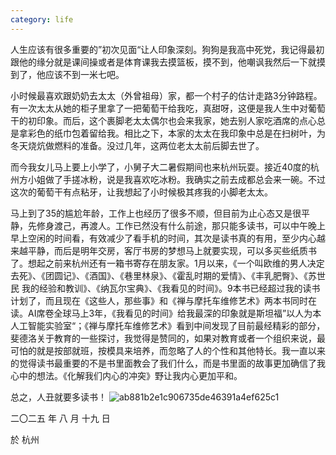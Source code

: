 ```yaml
---
category: life
---
```


人生应该有很多重要的”初次见面“让人印象深刻。狗狗是我高中死党，我记得最初跟他的缘分就是课间操或者是体育课我去摸篮板，摸不到，他嘲讽我然后一下就摸到了，他应该不到一米七吧。  

小时候最喜欢跟奶奶去太太（外曾祖母）家，都一个村子的估计走路3分钟路程。有一次太太从她的柜子里拿了一把葡萄干给我吃，真甜呀，这便是我人生中对葡萄干的初印象。而后，这个裹脚老太太偶尔也会来我家，她去别人家吃酒席的点心总是拿彩色的纸巾包着留给我。相比之下，本家的太太在我印象中总是在扫树叶，为冬天烧炕做燃料的准备。没过几年，这两位老太太前后脚去世了。  

而今我女儿马上要上小学了，小舅子大二暑假期间也来杭州玩耍。接近40度的杭州方小姐做了手搓冰粉，说是我喜欢吃冰粉。我确实之前去成都总会来一碗。不过这次的葡萄干有点粘牙，让我想起了小时候极其疼我的小脚老太太。  

马上到了35的尴尬年龄，工作上也经历了很多不顺，但目前为止心态又是很平静，先修身渡己，再渡人。工作已然没有什么前途，那只能多读书，可以中午晚上早上空闲的时间看，有效减少了看手机的时间，其次是读书真的有用，至少内心越来越平静，而后是明年交房，客厅书房的梦想马上就要实现，可以多买些纸质书了。想起之前来杭州还有一箱书寄存在朋友家。1月以来，《一个叫欧维的男人决定去死》、《团圆记》、《酒国》、《巷里林泉》、《霍乱时期的爱情》、《丰乳肥臀》、《苏世民 我的经验和教训》、《纳瓦尔宝典》、《我看见的时间》。9本书已经超过我的读书计划了，而且现在《这些人，那些事》和《禅与摩托车维修艺术》两本书同时在读。AI席卷全球马上3年，《我看见的时间》给我最深的印象就是斯坦福”以人为本人工智能实验室“；《禅与摩托车维修艺术》看到中间发现了目前最经精彩的部分，斐德洛关于教育的一些探讨，我觉得是赞同的，如果对教育或者一个组织来说，最可怕的就是按部就班，按模具来培养，而忽略了人的个性和其他特长。我一直以来的觉得读书最重要的不是书里面教会了我们什么，而是书里面的故事更加确信了我心中的想法。《化解我们内心的冲突》野让我内心更加平和。  

总之，人丑就要多读书！ 
![ab881b2e1c906735de46391a4ef625c1](https://github.com/user-attachments/assets/7d51bc25-3fcd-481c-8615-005bf316c768)

二〇二五 年 八 月 十九 日

於 杭州
